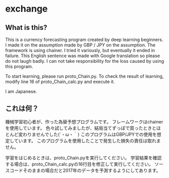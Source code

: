 # exchange

## What is this?
This is a currency forecasting program created by deep learning beginners.
I made it on the assumption made by GBP / JPY on the assumption. The framework is using chainer.
I tried it variously, but eventually it ended in failure.
This English sentence was made with Google translation so please do not laugh badly.
I can not take responsibility for the loss caused by using this program.

To start learning, please run proto_Chain.py.
To check the result of learning, modify line 16 of proto_Chain_calc.py and execute it.

I am Japanese.

## これは何？
機械学習初心者が、作った為替予想プログラムです。
フレームワークはchainerを使用しています。
色々試してみましたが、結局当てずっぽで買ったときとほとんど変わりませんでした(´・ω・｀)
このプログラムはGBP/JPYでの使用を想定しています。
このプログラムを使用したことで発生した損失の責任は取れません。

学習をはじめるときは、proto_Chain.pyを実行してください。
学習結果を確認する場合は、proto_Chain_calc.pyの16行目を修正して実行してください。
ソースコードそのままの場合だと2017年のデータを予測するようにしてあります。